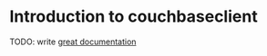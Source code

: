# Introduction to couchbaseclient

TODO: write [great documentation](http://jacobian.org/writing/what-to-write/)
